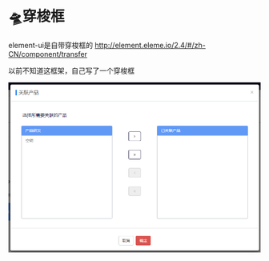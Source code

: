 # 🛸穿梭框

element-ui是自带穿梭框的
http://element.eleme.io/2.4/#/zh-CN/component/transfer

以前不知道这框架，自己写了一个穿梭框

![screenshot](/screenshot/demo.png)